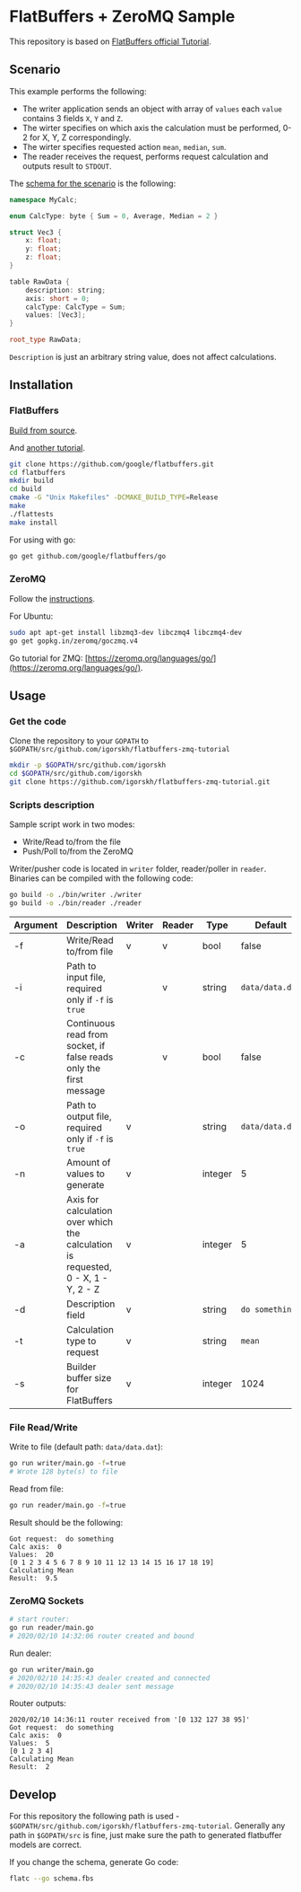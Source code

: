 # FlatBuffers + ZeroMQ Sample

This repository is based on [FlatBuffers official Tutorial](https://google.github.io/flatbuffers/flatbuffers_guide_tutorial.html).

## Scenario

This example performs the following:
* The writer application sends an object with array of `values` each `value` contains 3 fields `X`, `Y` and `Z`. 
* The wirter specifies on which axis the calculation must be performed, 0-2 for X, Y, Z correspondingly.
* The wirter specifies requested action `mean`, `median`, `sum`.
* The reader receives the request, performs request calculation and outputs result to `STDOUT`. 

The [schema for the scenario](schema.fbs) is the following:
```cpp
namespace MyCalc;

enum CalcType: byte { Sum = 0, Average, Median = 2 }

struct Vec3 {
    x: float;
    y: float;
    z: float;
}

table RawData {
    description: string;
    axis: short = 0;
    calcType: CalcType = Sum; 
    values: [Vec3];
}

root_type RawData;
```

`Description` is just an arbitrary string value, does not affect calculations.

## Installation
### FlatBuffers
[Build from source](https://google.github.io/flatbuffers/flatbuffers_guide_building.html).

And [another tutorial](https://rwinslow.com/posts/how-to-install-flatbuffers/).
```bash
git clone https://github.com/google/flatbuffers.git
cd flatbuffers
mkdir build
cd build
cmake -G "Unix Makefiles" -DCMAKE_BUILD_TYPE=Release
make
./flattests
make install
```

For using with go:
```bash
go get github.com/google/flatbuffers/go
```

### ZeroMQ
Follow the [instructions](https://zeromq.org/download/#linux).

For Ubuntu:
```bash
sudo apt apt-get install libzmq3-dev libczmq4 libczmq4-dev
go get gopkg.in/zeromq/goczmq.v4
```

Go tutorial for ZMQ: [https://zeromq.org/languages/go/](https://zeromq.org/languages/go/).

## Usage 
### Get the code
Clone the repository to your `GOPATH` to `$GOPATH/src/github.com/igorskh/flatbuffers-zmq-tutorial`
```bash
mkdir -p $GOPATH/src/github.com/igorskh
cd $GOPATH/src/github.com/igorskh
git clone https://github.com/igorskh/flatbuffers-zmq-tutorial.git
```

### Scripts description

Sample script work in two modes:
* Write/Read to/from the file
* Push/Poll to/from the ZeroMQ 

Writer/pusher code is located in `writer` folder, reader/poller in `reader`. Binaries can be compiled with the following code:
```bash
go build -o ./bin/writer ./writer
go build -o ./bin/reader ./reader
```

Argument  | Description | Writer | Reader | Type | Default | Options
--- | --- | --- | --- | ---  | --- | ---
-f | Write/Read to/from file | v | v | bool | false | {true, false}
-i | Path to input file, required only if `-f` is `true` |  | v | string | `data/data.dat` | 
-c | Continuous read from socket, if false reads only the first message  |  | v | bool | false | {true, false}
-o | Path to output file, required only if `-f` is `true` | v |  | string | `data/data.dat` | 
-n | Amount of values to generate | v |  | integer | 5 | 
-a | Axis for calculation over which the calculation is requested, 0 - X, 1 - Y, 2 - Z | v |  | integer | 5 | {0,1,2}
-d | Description field | v |  | string | `do something` | 
-t | Calculation type to request | v |  | string | `mean` |  {mean, median, sum}
-s | Builder buffer size for FlatBuffers | v |  | integer | 1024 |  

### File Read/Write
Write to file (default path: `data/data.dat`):
```bash
go run writer/main.go -f=true
# Wrote 128 byte(s) to file
```

Read from file:
```bash
go run reader/main.go -f=true
```
Result should be the following:
```text
Got request:  do something
Calc axis:  0
Values:  20
[0 1 2 3 4 5 6 7 8 9 10 11 12 13 14 15 16 17 18 19]
Calculating Mean
Result:  9.5
```

### ZeroMQ Sockets
```bash
# start router:
go run reader/main.go
# 2020/02/10 14:32:06 router created and bound
```

Run dealer:
```bash
go run writer/main.go
# 2020/02/10 14:35:43 dealer created and connected
# 2020/02/10 14:35:43 dealer sent message
```

Router outputs:
```text
2020/02/10 14:36:11 router received from '[0 132 127 38 95]' 
Got request:  do something
Calc axis:  0
Values:  5
[0 1 2 3 4]
Calculating Mean
Result:  2
```

## Develop
For this repository the following path is used - `$GOPATH/src/github.com/igorskh/flatbuffers-zmq-tutorial`. Generally any path in `$GOPATH/src` is fine, just make sure the path to generated flatbuffer models are correct.

If you change the schema, generate Go code:
```bash
flatc --go schema.fbs
```